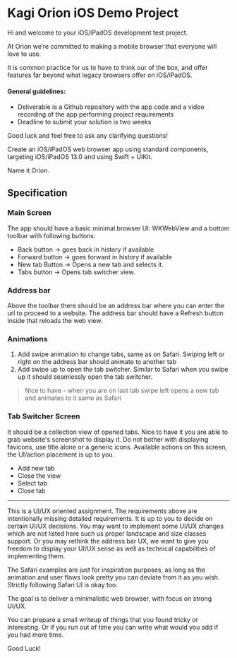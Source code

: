 # Kagi Orion iOS Demo Project

Hi and welcome to your iOS/iPadOS development test project.

At Orion we’re committed to making a mobile browser that everyone will love to use.

It is common practice for us to have to think our of the box, and offer features far beyond what legacy browsers offer on iOS/iPadOS.

#### General guidelines:

- Deliverable is a Github repository with the app code and a video recording of the app performing project requirements
- Deadline to submit your solution is two weeks

Good luck and feel free to ask any clarifying questions!

Create an iOS/iPadOS web browser app using standard components, targeting iOS/iPadOS 13.0 and using Swift + UIKit.

Name it Orion.

## Specification

### Main Screen

The app should have a basic minimal browser UI: WKWebView and a bottom toolbar with following buttons:

- Back button -> goes back in history if available
- Forward button -> goes forward in history if available
- New tab Button -> Opens a new tab and selects it.
- Tabs button -> Opens tab switcher view.

### Address bar

Above the toolbar there should be an address bar where you can enter the url to proceed to a website.
The address bar should have a Refresh button inside that reloads the web view.

### Animations

1. Add swipe animation to change tabs, same as on Safari. Swiping left or right on the address bar should animate to another tab
2. Add swipe up to open the tab switcher. Similar to Safari when you swipe up it should seamlessly open the tab switcher.

> Nice to have - when you are on last tab swipe left opens a new tab and animates to it same as Safari

### Tab Switcher Screen

It should be a collection view of opened tabs.
Nice to have it you are able to grab website's screenshot to display it.
Do not bother with displaying favicons, use title alone or a generic icons.
Available actions on this screen, the UI/action placement is up to you.

- Add new tab
- Close the view
- Select tab
- Close tab

---

This is a UI/UX oriented assignment. The requirements above are intentionally missing detailed requirements.
It is up to you to decide on certain UI/UX decisions.
You may want to implement some UI/UX changes which are not listed here such us proper landscape and size classes support.
Or you may rethink the address bar UX, we want to give you freedom to display your UI/UX sense as well as technical capabilities of implementing them.

The Safari examples are just for inspiration purposes, as long as the animation and user flows look pretty you can deviate from it as you wish.
Strictly following Safari UI is okay too.

The goal is to deliver a minimalistic web browser, with focus on strong UI/UX.

You can prepare a small writeup of things that you found tricky or interesting.
Or if you run out of time you can write what would you add if you had more time.

Good Luck!